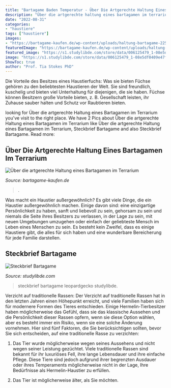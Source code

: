 ```yaml
---
title: "Bartagame Baden Temperatur - Über Die Artgerechte Haltung Eines Bartagamen Im Terrarium"
description: "Über die artgerechte haltung eines bartagamen im terrarium"
date: "2022-08-31"
categories:
- "haustiere"
tags: ["haustiere"]
images:
- "https://bartagame-kaufen.de/wp-content/uploads/haltung-bartagame-225x300.jpg"
featuredImage: "https://bartagame-kaufen.de/wp-content/uploads/haltung-bartagame-225x300.jpg"
featured_image: "https://s1.studylibde.com/store/data/006125479_1-08e5df0409e47f008160880d758a39e5-300x300.png"
image: "https://s1.studylibde.com/store/data/006125479_1-08e5df0409e47f008160880d758a39e5-300x300.png"
ShowToc: true
author: "Prof. Tia Stokes PhD"
---
```



Die Vorteile des Besitzes eines Haustierfuchs: Was sie bieten
Füchse gehören zu den beliebtesten Haustieren der Welt. Sie sind freundlich, kuschelig und bieten viel Unterhaltung für diejenigen, die sie haben. Füchse können Besitzern große Vorteile bieten, z. B. Gesellschaft leisten, ihr Zuhause sauber halten und Schutz vor Raubtieren bieten.

	

		
looking for Über die artgerechte Haltung eines Bartagamen im Terrarium you've visit to the right place. We have 2 Pics about Über die artgerechte Haltung eines Bartagamen im Terrarium like Über die artgerechte Haltung eines Bartagamen im Terrarium, Steckbrief Bartagame and also Steckbrief Bartagame. Read more:
		
    
## Über Die Artgerechte Haltung Eines Bartagamen Im Terrarium

<img loading=lazy src="https://bartagame-kaufen.de/wp-content/uploads/haltung-bartagame-225x300.jpg" onerror="this.onerror=null;this.src='https://tse3.mm.bing.net/th?id=OIP.hn2tWk4TyhsVdxFk9sbRnAAAAA&amp;pid=15.1';" alt="Über die artgerechte Haltung eines Bartagamen im Terrarium">

_Source: bartagame-kaufen.de_

>. 

	

Was macht ein Haustier außergewöhnlich?
Es gibt viele Dinge, die ein Haustier außergewöhnlich machen. Einige davon sind: eine einzigartige Persönlichkeit zu haben, sanft und liebevoll zu sein, gehorsam zu sein und niemals die Seite ihres Besitzers zu verlassen, in der Lage zu sein, mit neuen Umgebungen umzugehen oder einfach der geliebteste Mensch im Leben eines Menschen zu sein. Es besteht kein Zweifel, dass es einige Haustiere gibt, die alles für sich haben und eine wunderbare Bereicherung für jede Familie darstellen.

    
## Steckbrief Bartagame

<img loading=lazy src="https://s1.studylibde.com/store/data/006125479_1-08e5df0409e47f008160880d758a39e5-300x300.png" onerror="this.onerror=null;this.src='https://tse3.mm.bing.net/th?id=OIP.YSjX3AykWYkDQ3HcyDy5IgAAAA&amp;pid=15.1';" alt="Steckbrief Bartagame">

_Source: studylibde.com_

>steckbrief bartagame leopardgecko studylibde. 

	

Verzicht auf traditionelle Rassen:
Der Verzicht auf traditionelle Rassen hat in den letzten Jahren einen Höhepunkt erreicht, und viele Familien haben sich für modernere Formen des Tieres entschieden. Einige Hermelin-Tierbesitzer haben möglicherweise das Gefühl, dass sie das klassische Aussehen und die Persönlichkeit dieser Rassen opfern, wenn sie diese Option wählen, aber es besteht immer ein Risiko, wenn sie eine solche Änderung vornehmen. Hier sind fünf Faktoren, die Sie berücksichtigen sollten, bevor Sie sich entscheiden, auf eine traditionelle Rasse zu verzichten:
1. Das Tier wurde möglicherweise wegen seines Aussehens und nicht wegen seiner Leistung gezüchtet. Viele traditionelle Rassen sind bekannt für ihr luxuriöses Fell, ihre lange Lebensdauer und ihre einfache Pflege. Diese Tiere sind jedoch aufgrund ihrer begrenzten Ausdauer oder ihres Temperaments möglicherweise nicht in der Lage, Ihre Bedürfnisse als Hermelin-Haustier zu erfüllen.

2. Das Tier ist möglicherweise älter, als Sie möchten.

